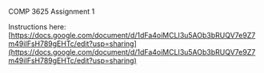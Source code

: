 COMP 3625 Assignment 1

Instructions here: [https://docs.google.com/document/d/1dFa4oiMCLI3u5AOb3bRUQV7e9Z7m49iIFsH789gEHTc/edit?usp=sharing](https://docs.google.com/document/d/1dFa4oiMCLI3u5AOb3bRUQV7e9Z7m49iIFsH789gEHTc/edit?usp=sharing)